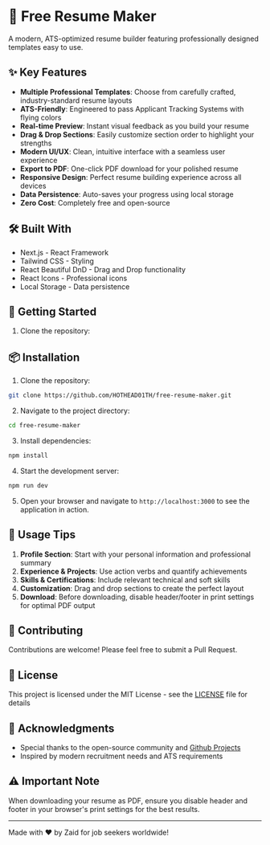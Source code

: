 # 🚀 Free Resume Maker

A modern, ATS-optimized resume builder featuring professionally designed templates easy to use.

## ✨ Key Features

- **Multiple Professional Templates**: Choose from carefully crafted, industry-standard resume layouts
- **ATS-Friendly**: Engineered to pass Applicant Tracking Systems with flying colors
- **Real-time Preview**: Instant visual feedback as you build your resume
- **Drag & Drop Sections**: Easily customize section order to highlight your strengths
- **Modern UI/UX**: Clean, intuitive interface with a seamless user experience
- **Export to PDF**: One-click PDF download for your polished resume
- **Responsive Design**: Perfect resume building experience across all devices
- **Data Persistence**: Auto-saves your progress using local storage
- **Zero Cost**: Completely free and open-source

## 🛠️ Built With

- Next.js - React Framework
- Tailwind CSS - Styling
- React Beautiful DnD - Drag and Drop functionality
- React Icons - Professional icons
- Local Storage - Data persistence

## 🚀 Getting Started

1. Clone the repository:


## 📦 Installation

1. Clone the repository:
```bash
git clone https://github.com/HOTHEAD01TH/free-resume-maker.git
```

2. Navigate to the project directory:
```bash
cd free-resume-maker
```

3. Install dependencies:
```bash
npm install
```

4. Start the development server:
```bash
npm run dev
```

5. Open your browser and navigate to `http://localhost:3000` to see the application in action.


## 📝 Usage Tips

1. **Profile Section**: Start with your personal information and professional summary
2. **Experience & Projects**: Use action verbs and quantify achievements
3. **Skills & Certifications**: Include relevant technical and soft skills
4. **Customization**: Drag and drop sections to create the perfect layout
5. **Download**: Before downloading, disable header/footer in print settings for optimal PDF output

## 🤝 Contributing

Contributions are welcome! Please feel free to submit a Pull Request.

## 📄 License

This project is licensed under the MIT License - see the [LICENSE](LICENSE) file for details

## 🙏 Acknowledgments

- Special thanks to the open-source community and [Github Projects](https://github.com/github/projects)
- Inspired by modern recruitment needs and ATS requirements

## ⚠️ Important Note

When downloading your resume as PDF, ensure you disable header and footer in your browser's print settings for the best results.

---

Made with ❤️ by Zaid for job seekers worldwide!
